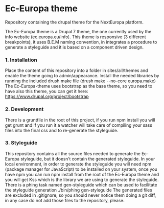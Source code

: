 # Ec-Europa theme
Repository containing the drupal theme for the NextEuropa platform.

The Ec-Europa theme is a Drupal 7 theme, the one currently used by the info website (ec.europa.eu/info).
This theme is responsive (3 different breakpoints), it uses B.E.M naming convention, in integrates a procedure to generate a styleguide and it is based on a component driven design. 

### 1. Installation

Place the content of this repository into a folder in sites/all/themes and enable the theme going to admin/appearance.
Install the needed libraries by running the included drush make file (drush make --no-core europa.make) 
The Ec-Europa-theme uses bootstrap as the base theme, so you need to have also this theme, you can get it here: https://www.drupal.org/project/bootstrap


### 2. Development

There is a gruntfile in the root of this project, if you run npm install you will get grunt and if you run it a watcher will take care of compiling your sass files into the final css and to re-generate the styleguide.


### 3. Styleguide

This repository contains all the source files needed to generate the Ec-Europa styleguide, but it doesn't contain the generated styleguide.
In your local environment, in order to generate the styleguide you will need npm (package manager for JavaScript) to be installed on your system, once you have npm you can run npm install from the root of the Ec-Europa theme and you will get Kss which is the library we are using to generate the styleguide.
There is a phing task named gen-styleguide which can be used to facilitate the styleguide generation
./bin/phing gen-styleguide
The generated files are excluded in .gitignore, so you should never notice them doing a git diff, in any case do not add those files to the repository, please.


